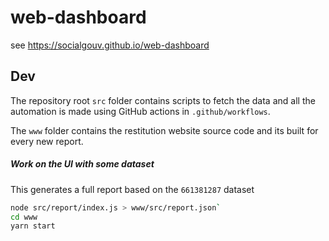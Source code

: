 # web-dashboard

see https://socialgouv.github.io/web-dashboard

## Dev

The repository root `src` folder contains scripts to fetch the data and all the automation is made using GitHub actions in `.github/workflows`.

The `www` folder contains the restitution website source code and its built for every new report.

##### Work on the UI with some dataset

This generates a full report based on the `661381287` dataset

```sh
node src/report/index.js > www/src/report.json`
cd www
yarn start
```
